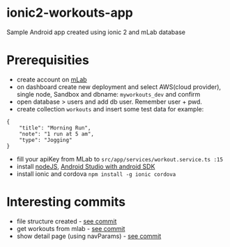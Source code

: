 # ionic2-workouts-app

Sample Android app created using ionic 2 and mLab database

# Prerequisities

- create account on [mLab](https://mlab.com/)
- on dashboard create new deployment and select AWS(cloud provider), single node, Sandbox and dbname: `myworkouts_dev` and confirm
- open database > users and add db user. Remember user + pwd.
- create collection `workouts` and insert some test data for example:
```
{
    "title": "Morning Run",
    "note": "1 run at 5 am",
    "type": "Jogging"
}
```
- fill your apiKey from MLab to `src/app/services/workout.service.ts :15`
- install [nodeJS](https://nodejs.org/en), [Android Studio with android SDK](https://developer.android.com/studio)
- install ionic and cordova `npm install -g ionic cordova`

# Interesting commits

- file structure created - [see commit](https://github.com/branecko/ionic2-workouts-app/commit/2e51d45562214e197a1f4495b6e5086476c50d4c)
- get workouts from mlab - [see commit](https://github.com/branecko/ionic2-workouts-app/commit/5c80ec0879cd05f510df95768ecf76fff1e3f2e3)
- show detail page (using navParams) - [see commit](https://github.com/branecko/ionic2-workouts-app/commit/ac1945110f932a7254eece9ae1aae245d24087f6)
